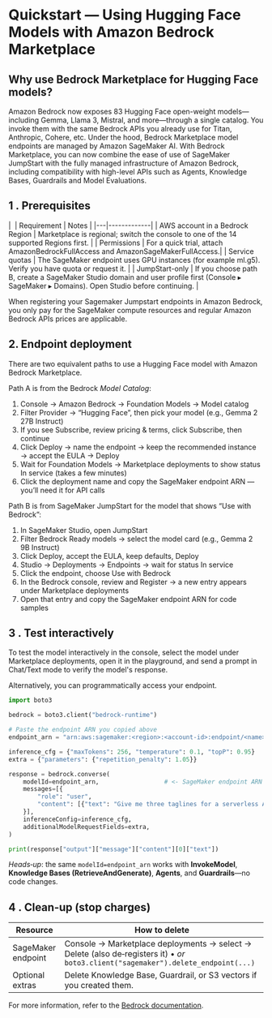 # Quickstart — Using Hugging Face Models with Amazon Bedrock Marketplace

## Why use Bedrock Marketplace for Hugging Face models?
Amazon Bedrock now exposes 83 Hugging Face open-weight models—including Gemma, Llama 3, Mistral, and more—through a single catalog. You invoke them with the same Bedrock APIs you already use for Titan, Anthropic, Cohere, etc. Under the hood, Bedrock Marketplace model endpoints are managed by Amazon SageMaker AI. With Bedrock Marketplace, you can now combine the ease of use of SageMaker JumpStart with the fully managed infrastructure of Amazon Bedrock, including compatibility with high-level APIs such as Agents, Knowledge Bases, Guardrails and Model Evaluations.

## 1 . Prerequisites

|  | Requirement | Notes |
|---|-------------|
| AWS account in a Bedrock Region | Marketplace is regional; switch the console to one of the 14 supported Regions first. |
| Permissions | For a quick trial, attach AmazonBedrockFullAccess and AmazonSageMakerFullAccess.|
| Service quotas | The SageMaker endpoint uses GPU instances (for example ml.g5). Verify you have quota or request it. |
| JumpStart-only | If you choose path B, create a SageMaker Studio domain and user profile first (Console ▸ SageMaker ▸ Domains). Open Studio before continuing. |

When registering your Sagemaker Jumpstart endpoints in Amazon Bedrock, you only pay for the SageMaker compute resources and regular Amazon Bedrock APIs prices are applicable.

## 2. Endpoint deployment

There are two equivalent paths to use a Hugging Face model with Amazon Bedrock Marketplace.

Path A is from the Bedrock *Model Catalog*:
1. Console → Amazon Bedrock → Foundation Models → Model catalog  
2. Filter Provider → “Hugging Face”, then pick your model (e.g., Gemma 2 27B Instruct)  
3. If you see Subscribe, review pricing & terms, click Subscribe, then continue  
4. Click Deploy → name the endpoint → keep the recommended instance → accept the EULA → Deploy  
5. Wait for Foundation Models → Marketplace deployments to show status In service (takes a few minutes)  
6. Click the deployment name and copy the SageMaker endpoint ARN — you’ll need it for API calls  

Path B is from SageMaker JumpStart for the model that shows “Use with Bedrock”:
1. In SageMaker Studio, open JumpStart  
2. Filter Bedrock Ready models → select the model card (e.g., Gemma 2 9B Instruct)  
3. Click Deploy, accept the EULA, keep defaults, Deploy  
4. Studio → Deployments → Endpoints → wait for status In service  
5. Click the endpoint, choose Use with Bedrock
6. In the Bedrock console, review and Register → a new entry appears under Marketplace deployments  
7. Open that entry and copy the SageMaker endpoint ARN for code samples  

## 3 . Test interactively 

To test the model interactively in the console, select the model under Marketplace deployments, open it in the playground, and send a prompt in Chat/Text mode to verify the model's response.

Alternatively, you can programmatically access your endpoint.

```python
import boto3

bedrock = boto3.client("bedrock-runtime")

# Paste the endpoint ARN you copied above
endpoint_arn = "arn:aws:sagemaker:<region>:<account‑id>:endpoint/<name>"

inference_cfg = {"maxTokens": 256, "temperature": 0.1, "topP": 0.95}
extra = {"parameters": {"repetition_penalty": 1.05}}

response = bedrock.converse(
    modelId=endpoint_arn,                  # <- SageMaker endpoint ARN
    messages=[{
        "role": "user",
        "content": [{"text": "Give me three taglines for a serverless AI startup"}]
    }],
    inferenceConfig=inference_cfg,
    additionalModelRequestFields=extra,
)

print(response["output"]["message"]["content"][0]["text"])
```

*Heads‑up*: the same `modelId=endpoint_arn` works with **InvokeModel**, **Knowledge Bases (RetrieveAndGenerate)**, **Agents**, and **Guardrails**—no code changes.

## 4 . Clean‑up (stop charges)

| Resource | How to delete |
|----------|---------------|
| SageMaker endpoint | Console → Marketplace deployments → select → Delete (also de‑registers it) • *or* `boto3.client("sagemaker").delete_endpoint(...)` |
| Optional extras | Delete Knowledge Base, Guardrail, or S3 vectors if you created them. |

For more information, refer to the [Bedrock documentation](https://docs.aws.amazon.com/bedrock/latest/userguide/what-is-bedrock.html).
